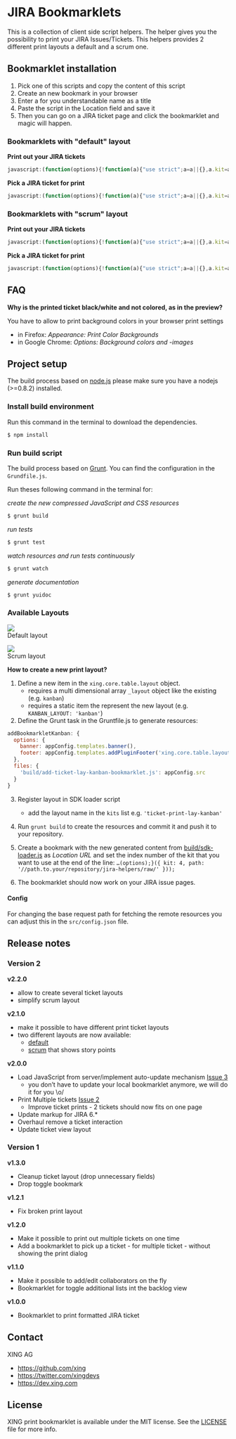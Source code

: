 # JIRA Bookmarklets

This is a collection of client side script helpers.
The helper gives you the possibility to print your JIRA Issues/Tickets.
This helpers provides 2 different print layouts a default and a scrum one.

## Bookmarklet installation

1. Pick one of this scripts and copy the content of this script
2. Create an new bookmark in your browser
3. Enter a for you understandable name as a title
4. Paste the script in the Location field and save it
5. Then you can go on a JIRA ticket page and click the bookmarklet and magic will happen.

### Bookmarklets with "default" layout

**Print out your JIRA tickets**

``` javascript
javascript:(function(options){!function(a){"use strict";a=a||{},a.kit=a.kit||0,a.env=a.env||0,a.path=a.path||"//source.xing.com/xws/jira-helpers/raw/";var b=document,c=b.createElement("script"),d=["master","develop"],e=["ticket-print","add-ticket","ticket-print-lay-scrum","add-ticket-lay-scrum"],f=d[a.env],g=e[a.kit],h=a.path+f+"/build/"+g+"-bookmarklet.js";c.setAttribute("src",h),b.head.appendChild(c)}(options);}());
```

**Pick a JIRA ticket for print**

``` javascript
javascript:(function(options){!function(a){"use strict";a=a||{},a.kit=a.kit||0,a.env=a.env||0,a.path=a.path||"//source.xing.com/xws/jira-helpers/raw/";var b=document,c=b.createElement("script"),d=["master","develop"],e=["ticket-print","add-ticket","ticket-print-lay-scrum","add-ticket-lay-scrum"],f=d[a.env],g=e[a.kit],h=a.path+f+"/build/"+g+"-bookmarklet.js";c.setAttribute("src",h),b.head.appendChild(c)}(options);}({kit:1}));
```

### Bookmarklets with "scrum" layout

**Print out your JIRA tickets**

``` javascript
javascript:(function(options){!function(a){"use strict";a=a||{},a.kit=a.kit||0,a.env=a.env||0,a.path=a.path||"//source.xing.com/xws/jira-helpers/raw/";var b=document,c=b.createElement("script"),d=["master","develop"],e=["ticket-print","add-ticket","ticket-print-lay-scrum","add-ticket-lay-scrum"],f=d[a.env],g=e[a.kit],h=a.path+f+"/build/"+g+"-bookmarklet.js";c.setAttribute("src",h),b.head.appendChild(c)}(options);}({kit:2}));
```

**Pick a JIRA ticket for print**

``` javascript
javascript:(function(options){!function(a){"use strict";a=a||{},a.kit=a.kit||0,a.env=a.env||0,a.path=a.path||"//source.xing.com/xws/jira-helpers/raw/";var b=document,c=b.createElement("script"),d=["master","develop"],e=["ticket-print","add-ticket","ticket-print-lay-scrum","add-ticket-lay-scrum"],f=d[a.env],g=e[a.kit],h=a.path+f+"/build/"+g+"-bookmarklet.js";c.setAttribute("src",h),b.head.appendChild(c)}(options);}({kit:3}));
```

## FAQ

**Why is the printed ticket black/white and not colored, as in the preview?**

You have to allow to print background colors in your browser print settings

- in Firefox: *Appearance: Print Color Backgrounds*
- in Google Chrome: *Options: Background colors and -images*


## Project setup

The build process based on [node.js](nodejs) please make sure you have a
nodejs (>=0.8.2) installed.

### Install build environment

Run this command in the terminal to download the dependencies.

``` bash
$ npm install
```

### Run build script

The build process based on [Grunt](gruntjs). You can find the configuration in
the `Grundfile.js`.

Run theses following command in the terminal for:

_create the new compressed JavaScript and CSS resources_

``` bash
$ grunt build
```

_run tests_

``` bash
$ grunt test
```

_watch resources and run tests continuously_

``` bash
$ grunt watch
```

_generate documentation_

``` bash
$ grunt yuidoc
```

### Available Layouts

<img src="screenshots/default-layout-example.png"><br>
Default layout

<img src="screenshots/scrum-layout-example.png"><br>
Scrum layout

**How to create a new print layout?**

1. Define a new item in the `xing.core.table.layout` object.
   - requires a multi dimensional array `_layout` object like the existing (e.g. `kanban`)
   - requires a static item the represent the new layout (e.g. `KANBAN_LAYOUT: 'kanban'`)
2. Define the Grunt task in the Gruntfile.js to generate resources:

``` javascript
addBookmarkletKanban: {
  options: {
    banner: appConfig.templates.banner(),
    footer: appConfig.templates.addPluginFooter('xing.core.table.layout.KANBAN_LAYOUT')
  },
  files: {
    'build/add-ticket-lay-kanban-bookmarklet.js': appConfig.src
  }
}
```

3. Register layout in SDK loader script
   - add the layout name in the `kits` list e.g. `'ticket-print-lay-kanban'`

4. Run `grunt build` to create the resources and commit it and push it to your repository.

5. Create a bookmark with the new generated content from [build/sdk-loader.js](build/sdk-loader.js) as _Location URL_ and set the index number of the kit that you want to use at the end of the line:
   `…(options);}({ kit: 4, path: '//path.to.your/repository/jira-helpers/raw/' }));`

6. The bookmarklet should now work on your JIRA issue pages.

#### Config

For changing the base request path for fetching the remote resources you can
adjust this in the `src/config.json` file.

[nodejs]:http://nodejs.org
[gruntjs]:http://gruntjs.com

## Release notes

### Version 2

**v2.2.0**

- allow to create several ticket layouts
- simplify scrum layout

**v2.1.0**

- make it possible to have different print ticket layouts
- two different layouts are now available:
  - [default](screenshots/default-layout-example.png)
  - [scrum](screenshots/scrum-layout-example.png) that shows story points

**v2.0.0**

- Load JavaScript from server/implement auto-update mechanism [Issue 3](https://source.xing.com/xws/jira-helpers/issues/3)
  * you don’t have to update your local bookmarklet anymore, we will do it for you \o/
- Print Multiple tickets [Issue 2](https://source.xing.com/xws/jira-helpers/issues/2)
  * Improve ticket prints - 2 tickets should now fits on one page
- Update markup for JIRA 6.*
- Overhaul remove a ticket interaction
- Update ticket view layout

### Version 1

**v1.3.0**

- Cleanup ticket layout (drop unnecessary fields)
- Drop toggle bookmark

**v1.2.1**

- Fix broken print layout

**v1.2.0**

- Make it possible to print out multiple tickets on one time
- Add a bookmarklet to pick up a ticket - for multiple ticket - without showing the print dialog

**v1.1.0**

- Make it possible to add/edit collaborators on the fly
- Bookmarklet for toggle additional lists int the backlog view

**v1.0.0**

- Bookmarklet to print formatted JIRA ticket

## Contact

XING AG

- https://github.com/xing
- https://twitter.com/xingdevs
- https://dev.xing.com

## License

XING print bookmarklet is available under the MIT license. See the [LICENSE](/xws/jira-helpers/blob/master/LICENSE) file for more info.
